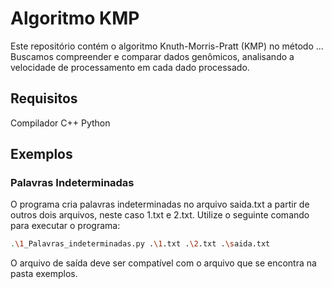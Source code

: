 # Algoritmo KMP

Este repositório contém o algoritmo Knuth-Morris-Pratt (KMP) no método ...
Buscamos compreender e comparar dados genômicos, analisando a velocidade de processamento em cada dado processado.

## Requisitos

Compilador C++
Python

## Exemplos

### Palavras Indeterminadas

O programa cria palavras indeterminadas no arquivo saida.txt a partir de outros dois arquivos, neste caso 1.txt e 2.txt. 
Utilize o seguinte comando para executar o programa:
```sh
.\1_Palavras_indeterminadas.py .\1.txt .\2.txt .\saida.txt
```

O arquivo de saída deve ser compatível com o arquivo que se encontra na pasta exemplos.


